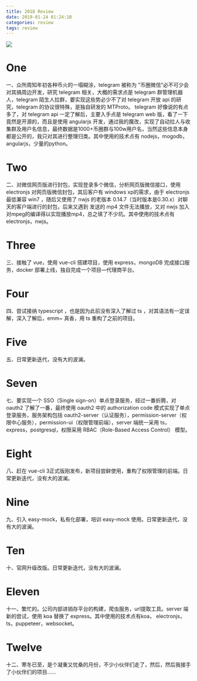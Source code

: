 ```yaml
---
title: 2018 Review
date: 2019-01-24 01:24:10
categories: review
tags: review
---
```

![](https://user-gold-cdn.xitu.io/2019/1/25/16880d36eeb3f78d?w=624&h=102&f=png&s=28571)
# One

一、众所周知年初各种币火的一塌糊涂，telegram 被称为 ”币圈微信“必不可少会对其搞周边开发，研究 telegram 相关，大概的需求点是 telegram 群管理机器人，telegram 陌生人拉群，要实现这些势必少不了对 telegram 开放 api  的研究，telegram 的协议很特殊，是独自研发的 MTProto。<!--more--> telegram 好像说的有点多了，对 telegram api 一定了解后，主要入手点是 telegram web 版，看了一下竟然是开源的，而且是使用 angularjs 开发，通过我的魔改，实现了自动拉人与收集群及用户名信息，最终数据是1000+币圈群与100w用户名，当然这些信息本身都是公开的，我只对其进行整理归类。其中使用的技术点有 nodejs，mogodb，angularjs，少量的python。

# Two

二、对微信网页版进行封包，实现登录多个微信，分析网页版微信接口，使用 electronjs 对网页版微信封包，其后客户有 windows xp的需求，由于 electronjs 最低兼容 win7 ，随后又使用了 nwjs 的老版本 0.14.7（当时版本是0.30.x）对聊天的客户端进行的封包，后来又遇到 发送的 mp4 文件无法播放，又对 nwjs 加入对mpeg的编译得以实现播放mp4，总之填了不少坑。其中使用的技术点有 electronjs，nwjs。

# Three

三、接触了 vue，使用 vue-cli 搭建项目，使用 express，mongoDB 完成接口服务，docker 部署上线，独自完成一个项目—代理商平台。

# Four

四、尝试接纳 typescript ，也是因为此前没有深入了解过 ts ，对其语法有一定误解，深入了解后，emm~ 真香，用 ts 重构了之前的项目。

# Five

五、日常更新迭代，没有大的波澜。

# Seven

七、要实现一个 SSO（Single sign-on）单点登录服务，经过一番折腾，对 oauth2 了解了一番，最终使用 oauth2 中的 authorization code 模式实现了单点登录服务，服务架构包括 oauth2-server（认证服务），permission-server（权限中心服务），permission-ui（权限管理前端），server 端统一采用 ts，express，postgresql，权限采用 RBAC（Role-Based Access Control） 模型。

# Eight

八、赶在 vue-cli 3正式版刚发布，新项目尝鲜使用，重构了权限管理的前端。日常更新迭代，没有大的波澜。

# Nine

九、引入 easy-mock，私有化部署，培训 easy-mock 使用。日常更新迭代，没有大的波澜。

# Ten

十、官网升级改版。日常更新迭代，没有大的波澜。

# Eleven

十一、繁忙的。公司内部进销存平台的构建，爬虫服务，url提取工具。server 端新的尝试，使用 koa 替换了 express。其中使用的技术点有koa， electronjs，ts，puppeteer，websocket。

# Twelve

十二、寒冬已至，是个凝重又忧桑的月份，不少小伙伴们走了，然后，然后我接手了小伙伴们的项目……